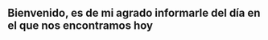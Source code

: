 ## Bienvenido, es de mi agrado informarle del día en el que nos encontramos hoy

<p id="toad" align="center">
  
</p>


<script>
function myFunction() {
  var d = new Date();
  var n = d.getDay()
  if(n == 1){
  document.getElementById("toad").innerHTML = n;
  }else if(n==2){
  document.getElementById("toad").innerHTML = n;
  }else if(n==3){
  document.getElementById("toad").innerHTML = <img src="wednesday.jfif" />;
  }else if(n==4){
  document.getElementById("toad").innerHTML = n;
  }else if(n==5){
  document.getElementById("toad").innerHTML = n;
  }else if(n==6){
  document.getElementById("toad").innerHTML = n;
  }else if(n==7){
  document.getElementById("toad").innerHTML = n;
  }
}
myFunction();
</script>
